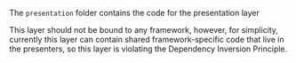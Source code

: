 The `presentation` folder contains the code for the presentation layer

This layer should not be bound to any framework, however, for simplicity, currently this layer can contain shared framework-specific code that live in the presenters, so this layer is violating the Dependency Inversion Principle.
